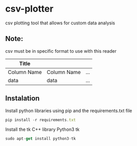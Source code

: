 # csv-plotter
csv plotting tool that allows for custom data analysis
## Note:
csv must be in specific format to use with this reader

|Title|  |  |
| --- | --- | ---|
|Column Name|Column Name|...|
|data|data|...|

## Instalation
Install python libraries using pip and the requirements.txt file
```javascript
pip install -r requirements.txt
```
Install the tk C++ library Python3 tk
```javascript
sudo apt-get install python3-tk
```
